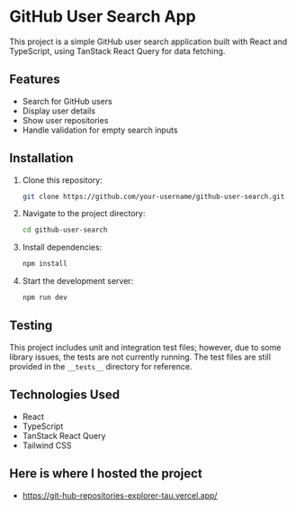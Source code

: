 # GitHub User Search App

This project is a simple GitHub user search application built with React and TypeScript, using TanStack React Query for data fetching.

## Features
- Search for GitHub users
- Display user details
- Show user repositories
- Handle validation for empty search inputs

## Installation

1. Clone this repository:
   ```sh
   git clone https://github.com/your-username/github-user-search.git
   ```
2. Navigate to the project directory:
   ```sh
   cd github-user-search
   ```
3. Install dependencies:
   ```sh
   npm install
   ```
4. Start the development server:
   ```sh
   npm run dev
   ```

## Testing
This project includes unit and integration test files; however, due to some library issues, the tests are not currently running. The test files are still provided in the `__tests__` directory for reference.

## Technologies Used
- React
- TypeScript
- TanStack React Query
- Tailwind CSS

## Here is where I hosted the project 
- https://git-hub-repositories-explorer-tau.vercel.app/